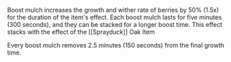 Boost mulch increases the growth and wither rate of berries by 50% (1.5x) for the duration of the item's effect.  Each boost mulch lasts for five minutes (300 seconds), and they can be stacked for a longer boost time.  This effect stacks with the effect of the [[Sprayduck]] Oak Item

Every boost mulch removes 2.5 minutes (150 seconds) from the final growth time.
